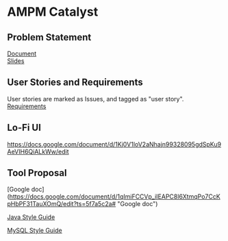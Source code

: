# AMPM Catalyst #

## Problem Statement ##
[Document](https://docs.google.com/document/d/13wpykqbsh5Y6KVSyikjdiJ1n0HBfj8p-C_WoROg35jU/edit?usp=sharing  
 "Document")  
 [Slides](https://docs.google.com/presentation/d/12Q4nVtZA57hB_u5vZCLLJyGp8BI9-h6t34-YW-jrUrE/edit?usp=sharing "Slides")  

## User Stories and Requirements ##
User stories are marked as Issues, and tagged as "user story".  
[Requirements](https://docs.google.com/document/d/1vdRwV_Ovzk_n92TyGibwH8Zn-K3C0krRfsE6m6DEKAw/edit?usp=sharing "Requirements")

## Lo-Fi UI ##
https://docs.google.com/document/d/1Kj0V1loV2aNhajn99328095gdSpKu9AeVIH6QiALkWw/edit

## Tool Proposal ##
[Google doc] (https://docs.google.com/document/d/1qImiFCCVp_iIEAPC8l6XtmqPo7CcKpHbPF31TauXOmQ/edit?ts=5f7a5c2a# "Google doc")

[Java Style Guide](https://google.github.io/styleguide/javaguide.html "Java Style Guide")

[MySQL Style Guide](https://dev.mysql.com/doc/dev/mysql-server/8.0.12/PAGE_CODING_GUIDELINES.html "MySQL Style Guide")
